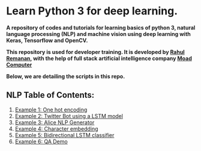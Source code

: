 # Learn Python 3 for deep learning.

**A repository of codes and tutorials for learning basics of python 3, natural language processing (NLP) and machine vision using deep learning with Keras, Tensorflow and OpenCV.**

**This repository is used for developer training. It is developed by [Rahul Remanan](remananr.com), with the help of full stack artificial intelligence company [Moad Computer](https://www.moad.computer)**

**Below, we are detailing the scripts in this repo.**

<!--https://about.gitlab.com/handbook/product/technical-writing/markdown-guide/ Keep this handy-->

## NLP Table of Contents:

1. [Example 1: One hot encoding](https://github.com/rahulremanan/python_tutorial/tree/master/NLP/01-One_hot_encoding)
2. [Example 2: Twitter Bot using a LSTM model](https://github.com/rahulremanan/python_tutorial/tree/master/NLP/02-Twitter_bot)
3. [Example 3: Alice NLP Generator](https://github.com/rahulremanan/python_tutorial/tree/master/NLP/03-Natural_language_generation/)
4. [Example 4: Character embedding](https://github.com/rahulremanan/python_tutorial/tree/master/NLP/04-Character_embedding)
5. [Example 5: Bidirectional LSTM classifier](https://github.com/rahulremanan/python_tutorial/tree/master/NLP/05-Bidirectional_LSTM)
6. [Example 6: QA Demo](https://github.com/rahulremanan/python_tutorial/tree/master/NLP/06-Conversational_NLP)
